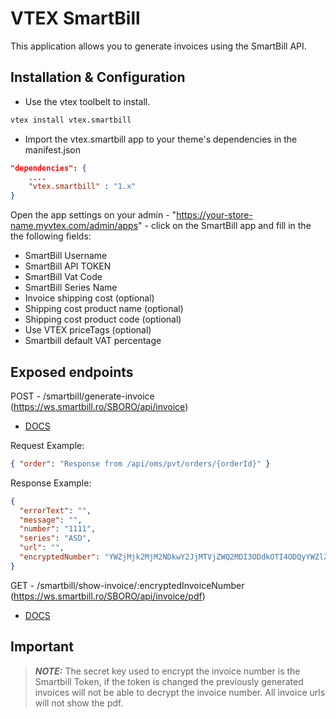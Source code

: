 # VTEX SmartBill

This application allows you to generate invoices using the SmartBill API.

## Installation & Configuration

- Use the vtex toolbelt to install.

```bash
vtex install vtex.smartbill
```

- Import the vtex.smartbill app to your theme's dependencies in the manifest.json

```json
"dependencies": {
    ....
    "vtex.smartbill" : "1.x"
}
```

Open the app settings on your admin - "https://your-store-name.myvtex.com/admin/apps" - click on the SmartBill app and fill in the the following fields:

- SmartBill Username
- SmartBill API TOKEN
- SmartBill Vat Code
- SmartBill Series Name
- Invoice shipping cost (optional)
- Shipping cost product name (optional)
- Shipping cost product code (optional)
- Use VTEX priceTags (optional)
- Smartbill default VAT percentage

## Exposed endpoints

POST - /smartbill/generate-invoice (https://ws.smartbill.ro/SBORO/api/invoice)

- [DOCS](https://api.smartbill.ro/#!/Facturi/addInvoicePublicApi)

Request Example:

```json
{ "order": "Response from /api/oms/pvt/orders/{orderId}" }
```

Response Example:

```json
{
  "errorText": "",
  "message": "",
  "number": "1111",
  "series": "ASD",
  "url": "",
  "encryptedNumber": "YWZjMjk2MjM2NDkwY2JjMTVjZWQ2MDI3ODdkOTI4ODQyYWZlZTI4OTE3NmQ1MWI5NTNiZDVjMDQxMzkzOTdhZjQrQ2NyWjd4cnFqTVhOY1RPWUV6T3c9PTYyZDBlMmQ4ZDY1YjMzNGViNWM3MDFhNmM3ZjM2OTZiNWU5NDU2YzYyZDg5MDRkMGQwNmFmN2E0ZWM1MTM2Yjg="
}
```

GET - /smartbill/show-invoice/:encryptedInvoiceNumber (https://ws.smartbill.ro/SBORO/api/invoice/pdf)

- [DOCS](https://api.smartbill.ro/#!/Facturi/getFile)

## Important

> **_NOTE:_** The secret key used to encrypt the invoice number is the Smartbill Token, if the token is changed the previously generated invoices will not be able to decrypt the invoice number. All invoice urls will not show the pdf.
